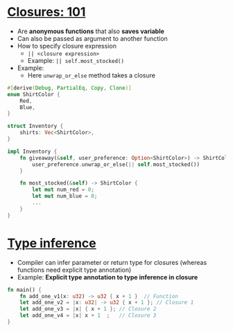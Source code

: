 
# [Closures: 101](https://rust-book.cs.brown.edu/ch13-01-closures.html)

- Are **anonymous functions** that also **saves variable**
- Can also be passed as argument to another function
- How to specify closure expression
  - `|| <closure expression>`
  - Example: `|| self.most_stocked()`
- Example:
  - Here `unwrap_or_else` method takes a closure
```rust
#[derive(Debug, PartialEq, Copy, Clone)]
enum ShirtColor {
    Red,
    Blue,
}

struct Inventory {
    shirts: Vec<ShirtColor>,
}

impl Inventory {
    fn giveaway(&self, user_preference: Option<ShirtColor>) -> ShirtColor {
        user_preference.unwrap_or_else(|| self.most_stocked())
    }

    fn most_stocked(&self) -> ShirtColor {
        let mut num_red = 0;
        let mut num_blue = 0;
        ...
    }
}

```

# [Type inference](https://rust-book.cs.brown.edu/ch13-01-closures.html#closure-type-inference-and-annotation)

- Compiler can infer parameter or return type for closures (whereas functions need explicit type annotation)
- Example: **Explicit type annotation to type inference in closure**
```rust
fn main() {
    fn add_one_v1(x: u32) -> u32 { x + 1 }  // Function
    let add_one_v2 = |x: u32| -> u32 { x + 1 }; // Closure 1
    let add_one_v3 = |x| { x + 1 }; // Closure 2
    let add_one_v4 = |x| x + 1  ;   // Closure 3
}
```